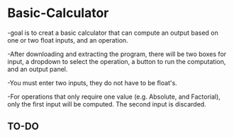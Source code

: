 # Basic-Calculator
-goal is to creat a basic calculator that can compute an output based on one or two float inputs, and an operation.

-After downloading and extracting the program, there will be two boxes for input, a dropdown to select the operation, a button to run the computation, and an output panel.

-You must enter two inputs, they do not have to be float's.

-For operations that only require one value (e.g. Absolute, and Factorial), only the first input will be computed. The second input is discarded.

## TO-DO

